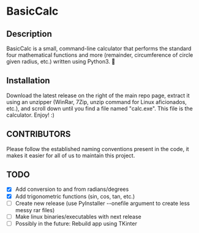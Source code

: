 # BasicCalc

## Description

BasicCalc is a small, command-line calculator that performs the standard four mathematical functions and more (remainder, circumference of circle given radius, etc.) written using Python3. 🧮

## Installation

Download the latest release on the right of the main repo page, extract it using an unzipper (WinRar, 7Zip, unzip command for Linux aficionados, etc.), and scroll down until you find a file named "calc.exe". This file is the calculator. Enjoy! :)

## CONTRIBUTORS

Please follow the established naming conventions present in the code, it makes it easier for all of us to maintain this project.

## TODO
- [X] Add conversion to and from radians/degrees
- [X] Add trigonometric functions (sin, cos, tan, etc.)
- [ ] Create new release (use PyInstaller --onefile argument to create less messy rar files)
- [ ] Make linux binaries/executables with next release
- [ ] Possibly in the future: Rebuild app using TKinter
